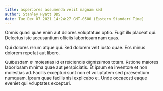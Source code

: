 ```yaml
---
title: asperiores assumenda velit magnam sed
author: Stanley Hyatt DDS
date: Tue Dec 07 2021 14:24:27 GMT-0500 (Eastern Standard Time)
---
```

Omnis quasi quae enim aut dolores voluptatum optio. Fugit illo placeat qui. Delectus iste accusantium officiis laboriosam nam quas.

 Qui dolores rerum atque qui. Sed dolorem velit iusto quae. Eos minus dolorem repellat aut libero.

 Quibusdam et molestias id et reiciendis dignissimos totam. Ratione maiores laboriosam minima quae aut perspiciatis. Et ipsum ea inventore et non molestias ad. Facilis excepturi sunt non et voluptatem sed praesentium numquam. Ipsum quae facilis nisi explicabo et. Unde occaecati eaque eveniet qui voluptates excepturi.
